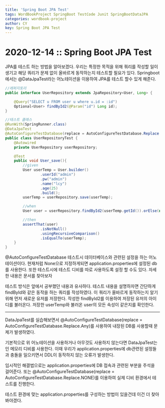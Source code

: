 ```yaml
---
title: 'Spring Boot JPA Test'
tags: WordBookProject SpringBoot TestCode Junit SpringBootDataJPA
categories: wordbook-project
author: CY
key: Spring Boot JPA Test
---
```

# 2020-12-14 :: Spring Boot JPA Test

JPA를 테스트 하는 방법을 알아보겠다. 우리는 특정한 목적을 위해 쿼리를 작성할 일이 생기고 해당 쿼리가  문제 없이 올바르게 동작하는지 테스트할 필요가 있다. Springboot에서는 @DataJpaTest라는 어노테이션을 이용하여 JPA를 테스트 할수 있게 해준다.

```java
//레퍼지토리
public interface UserRepository extends JpaRepository<User, Long> {

    @Query("SELECT u FROM user u where u.id = :id")
    Optional<User> findById2(@Param("id") Long id);
}

//테스트 클래스
@RunWith(SpringRunner.class)
@DataJpaTest
@AutoConfigureTestDatabase(replace = AutoConfigureTestDatabase.Replace.NONE)
public class UserRepositoryTest {
    @Autowired
    private UserRepository userRepository;

    @Test
    public void User_save(){
        //given
        User userTemp = User.builder()
                .userId("admin")
                .pw("admin")
                .name("lcy")
                .age(25)
                .build();
        userTemp = userRepository.save(userTemp);

        //when
        User user = userRepository.findById2(userTemp.getId()).orElse(null);

        //then
        assertThat(user)
                .isNotNull()
                .usingRecursiveComparison()
                .isEqualTo(userTemp);
    }
}
```

@AutoConfigureTestDatabase 테스트시 데이터베이스와 관련된 설정을 하는 어노테이션이다. 현재처럼 None으로 지정하게되면 application.properties에 설정된 db를 사용한다. 또한 테스트시에 테스트 디비를 따로 사용하도록 설정 할 수도 있다. 자세한 내용은 문서를 찾아보자

테스트 방식은 앞에서 공부했던 내용과 유사하다. 테스트 내용을 설명하자면 간단하게 findById와 같은 동작을 하는 쿼리를 작성하였다. 이 쿼리가 올바르게 동작하는지 알기 위해 먼저 새로운 유저를 저장한다. 작성한 findById2를 이용하여 저장된 유저의 아이디를 불러온다. 저장한 userTemp와 불러온 user의 모든 속성이 같은지를 확인한다.

---

DataJpaTest를 실습해보면서 @AutoConfigureTestDatabase(replace = AutoConfigureTestDatabase.Replace.Any)를 사용하여 내장된 DB를 사용할때 문제가 발생하였다.

기본적으로 위 어노테이션을 사용하거나 아무것도 사용하지 않는다면 DataJpaTest는 인 메모리 디비를 사용한다. 이때 우리가 application.properties에 db관련된 설정들과 충돌을 일으키면서 DDL이 동작하지 않는 오류가 발생한다. 

임시적인 해결법으로는 application.properties에 DB 접속과 관련된 부분을 주석을 걸어준다.
또는 @AutoConfigureTestDatabase(replace = AutoConfigureTestDatabase.Replace.NONE)를 이용하여 실제 디비 환경에서 테스트를 진행한다. 

테스트 환경에 맞는 application.properties를 구성하는 방법이 있을건데 이건 더 찾아봐야겠다.
